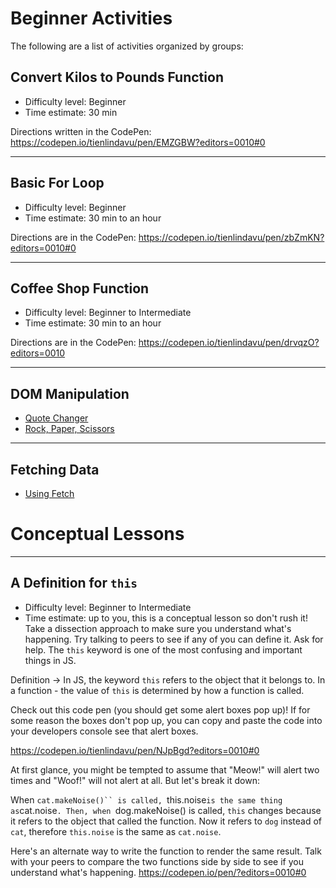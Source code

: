 # Beginner Activities

The following are a list of activities organized by groups:

## Convert Kilos to Pounds Function
- Difficulty level: Beginner
- Time estimate: 30 min

Directions written in the CodePen: 
https://codepen.io/tienlindavu/pen/EMZGBW?editors=0010#0

---

## Basic For Loop
- Difficulty level: Beginner
- Time estimate: 30 min to an hour

Directions are in the CodePen:
https://codepen.io/tienlindavu/pen/zbZmKN?editors=0010#0

---

## Coffee Shop Function
- Difficulty level: Beginner to Intermediate
- Time estimate: 30 min to an hour

Directions are in the CodePen:
https://codepen.io/tienlindavu/pen/drvqzO?editors=0010

---

## DOM Manipulation
- [Quote Changer](quote-changer)
- [Rock, Paper, Scissors](rock-paper-scissors)

---

## Fetching Data
- [Using Fetch](using-fetch)

# Conceptual Lessons

---

## A Definition for `this`
- Difficulty level: Beginner to Intermediate
- Time estimate: up to you, this is a conceptual lesson so don't rush it! Take a dissection approach to make sure you understand what's happening. Try talking to peers to see if any of you can define it. Ask for help. The `this` keyword is one of the most confusing and important things in JS.

Definition -> In JS, the keyword `this` refers to the object that it belongs to. In a function - the value of `this` is determined by how a function is called. 

Check out this code pen (you should get some alert boxes pop up)! If for some reason the boxes don't pop up, you can copy and paste the code into your developers console see that alert boxes.

https://codepen.io/tienlindavu/pen/NJpBgd?editors=0010#0

At first glance, you might be tempted to assume that "Meow!" will alert two times and "Woof!" will not alert at all. But let's break it down:

When `cat.makeNoise()`` is called, `this.noise` is the same thing as `cat.noise`. Then, when `dog.makeNoise() is called, `this` changes because it refers to the object that called the function. Now it refers to `dog` instead of `cat`, therefore `this.noise` is the same as `cat.noise`.

Here's an alternate way to write the function to render the same result. Talk with your peers to compare the two functions side by side to see if you understand what's happening.
https://codepen.io/pen/?editors=0010#0
